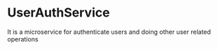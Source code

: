 # UserAuthService

It is a microservice for authenticate users and doing other user related operations
